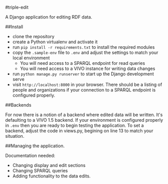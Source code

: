 #triple-edit

A Django application for editing RDF data.

##Install

 * clone the repository
 * create a Python virtualenv and activate it
 * run `pip install -r requirements.txt` to install the required modules
 * copy the `.sample-env` file to `.env` and adjust the settings to match your local environment
    * You will need access to a SPARQL endpoint for read queries
    * You will need access to a VIVO instance for writing data changes
 * run `python manage.py runserver` to start up the Django development serve
 * visit `http://localhost:8000` in your browser.  There should be a listing of people and organizations if your connection to a SPARQL endpoint is configured properly.

##Backends
 
 For now there is a notion of a backend where edited data will be written.  It's defaulting to
 a VIVO 1.5 backend.  If your environment is configured properly in `.env` then you are ready to 
 begin testing the application.  To set a backend, adjust the code in views.py, begining on line 13
 to match your situation.

##Managing the application.

Documentation needed:
 * Changing display and edit sections
 * Changing SPARQL queries
 * Adding functionality to the data edits.